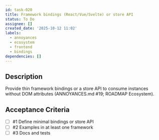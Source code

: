 ```yaml
---
id: task-020
title: Framework bindings (React/Vue/Svelte) or store API
status: To Do
assignee: []
created_date: '2025-10-12 11:02'
labels:
  - annoyances
  - ecosystem
  - frontend
  - bindings
dependencies: []
---
```


## Description

<!-- SECTION:DESCRIPTION:BEGIN -->
Provide thin framework bindings or a store API to consume instances without DOM attributes (ANNOYANCES.md #19; ROADMAP Ecosystem).
<!-- SECTION:DESCRIPTION:END -->

## Acceptance Criteria
<!-- AC:BEGIN -->
- [ ] #1 Define minimal bindings or store API
- [ ] #2 Examples in at least one framework
- [ ] #3 Docs and tests
<!-- AC:END -->
